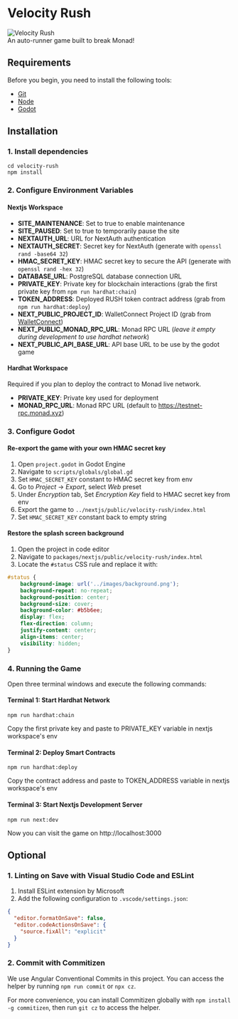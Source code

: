 # Velocity Rush
![Velocity Rush](https://cdn.osbrn.xyz/velocity-rush-featured.png)  
An auto-runner game built to break Monad!

## Requirements

Before you begin, you need to install the following tools:

- [Git](https://git-scm.com/downloads)
- [Node](https://nodejs.org/en/download)
- [Godot](https://godotengine.org/download)

## Installation

### 1. Install dependencies

```
cd velocity-rush
npm install
```

### 2. Configure Environment Variables

#### Nextjs Workspace

- **SITE_MAINTENANCE**: Set to true to enable maintenance
- **SITE_PAUSED**: Set to true to temporarily pause the site
- **NEXTAUTH_URL**: URL for NextAuth authentication
- **NEXTAUTH_SECRET**: Secret key for NextAuth (generate with `openssl rand -base64 32`)
- **HMAC_SECRET_KEY**: HMAC secret key to secure the API (generate with `openssl rand -hex 32`)
- **DATABASE_URL**: PostgreSQL database connection URL
- **PRIVATE_KEY**: Private key for blockchain interactions (grab the first private key from `npm run hardhat:chain`)
- **TOKEN_ADDRESS**: Deployed RUSH token contract address (grab from `npm run hardhat:deploy`)
- **NEXT_PUBLIC_PROJECT_ID**: WalletConnect Project ID (grab from [WalletConnect](https://cloud.walletconnect.com))
- **NEXT_PUBLIC_MONAD_RPC_URL**: Monad RPC URL (*leave it empty during development to use hardhat network*)
- **NEXT_PUBLIC_API_BASE_URL**: API base URL to be use by the godot game

#### Hardhat Workspace

Required if you plan to deploy the contract to Monad live network.

- **PRIVATE_KEY**: Private key used for deployment
- **MONAD_RPC_URL**: Monad RPC URL (default to https://testnet-rpc.monad.xyz)

### 3. Configure Godot

#### Re-export the game with your own HMAC secret key

1. Open `project.godot` in Godot Engine
2. Navigate to `scripts/globals/global.gd`
3. Set `HMAC_SECRET_KEY` constant to HMAC secret key from env
4. Go to *Project* -> *Export*, select *Web* preset
5. Under *Encryption* tab, Set *Encryption Key* field to HMAC secret key from env
6. Export the game to `../nextjs/public/velocity-rush/index.html`
7. Set `HMAC_SECRET_KEY` constant back to empty string

#### Restore the splash screen background

1. Open the project in code editor
2. Navigate to `packages/nextjs/public/velocity-rush/index.html`
3. Locate the `#status` CSS rule and replace it with:

```css
#status {
	background-image: url('../images/background.png');
	background-repeat: no-repeat;
	background-position: center;
	background-size: cover;
	background-color: #b5b6ee;
	display: flex;
	flex-direction: column;
	justify-content: center;
	align-items: center;
	visibility: hidden;
}
```

### 4. Running the Game

Open three terminal windows and execute the following commands:

#### Terminal 1: Start Hardhat Network

```
npm run hardhat:chain
```

Copy the first private key and paste to PRIVATE_KEY variable in nextjs workspace's env

#### Terminal 2: Deploy Smart Contracts

````
npm run hardhat:deploy
````

Copy the contract address and paste to TOKEN_ADDRESS variable in nextjs workspace's env

#### Terminal 3: Start Nextjs Development Server

```
npm run next:dev
```

Now you can visit the game on http://localhost:3000

## Optional

### 1. Linting on Save with Visual Studio Code and ESLint

1. Install ESLint extension by Microsoft
2. Add the following configuration to `.vscode/settings.json`:

```json
{
  "editor.formatOnSave": false,
  "editor.codeActionsOnSave": {
    "source.fixAll": "explicit"
  }
}
```

### 2. Commit with Commitizen

We use Angular Conventional Commits in this project. You can access the helper by running `npm run commit` or `npx cz`.

For more convenience, you can install Commitizen globally with `npm install -g commitizen`, then run `git cz` to access the helper.
